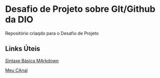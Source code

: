 # Desafio de Projeto sobre GIt/Github da DIO
Repositório criaqdo para o Desafio de Projeto

## Links Úteis
[Sintaxe Básica MArkdown](https://www.markdownguide.org/basic-syntax/)

[Meu CAnal](https://www.youtube.com/channel/UCTOsSCH5FAlob54XY9UrcTA)
